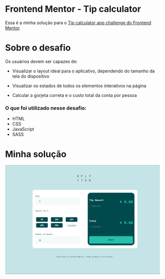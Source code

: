 # Frontend Mentor - Tip calculator

Essa é a minha solução para o [Tip calculator app challenge do Frontend Mentor](https://www.frontendmentor.io/challenges/tip-calculator-app-ugJNGbJUX).



# Sobre o desafio

Os usuários devem ser capazes de:

- Visualizar o layout ideal para o aplicativo, dependendo do tamanho da tela do dispositivo

- Visualizar os estados de todos os elementos interativos na página

- Calcular a gorjeta correta e o custo total da conta por pessoa

### O que foi utilizado nesse desafio:

- HTML
- CSS
- JavaScript
- SASS

# Minha solução

![](./images/Screenshot_1.png)


